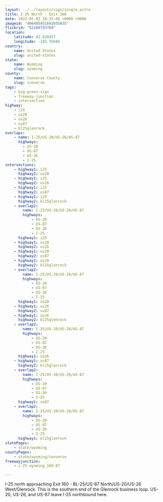 ```yaml
---
layout: ../../layouts/sign/single.astro
title: I-25 North - Exit 160
date: 2022-05-02 18:33:06 +0000 +0000
imageid: "406405451693955855"
flickrid: "52108793769"
location:
    latitude: 42.820457
    longitude: -105.76686
country:
    name: United States
    slug: united-states
state:
    name: Wyoming
    slug: wyoming
county:
    name: Converse County
    slug: converse
tags:
    - big-green-sign
    - freeway-junction
    - intersection
highway:
    - i25
    - us20
    - us26
    - us87
    - bl25glenrock
overlaps:
    - name: I-25/US-20/US-26/US-87
      highways:
        - US-20
        - US-87
        - US-26
        - I-25
intersections:
    - highway1: i25
      highway2: us20
    - highway1: i25
      highway2: us26
    - highway1: i25
      highway2: us87
    - highway1: i25
      highway2: bl25glenrock
    - overlap2:
        name: I-25/US-20/US-26/US-87
        highways:
            - US-20
            - US-87
            - US-26
            - I-25
      highway1: i25
    - highway1: us20
      highway2: us26
    - highway1: us20
      highway2: us87
    - highway1: us20
      highway2: bl25glenrock
    - overlap2:
        name: I-25/US-20/US-26/US-87
        highways:
            - US-20
            - US-87
            - US-26
            - I-25
      highway1: us20
    - highway1: us26
      highway2: us87
    - highway1: us26
      highway2: bl25glenrock
    - overlap2:
        name: I-25/US-20/US-26/US-87
        highways:
            - US-20
            - US-87
            - US-26
            - I-25
      highway1: us26
    - highway1: us87
      highway2: bl25glenrock
    - overlap2:
        name: I-25/US-20/US-26/US-87
        highways:
            - US-20
            - US-87
            - US-26
            - I-25
      highway1: us87
    - overlap2:
        name: I-25/US-20/US-26/US-87
        highways:
            - US-20
            - US-87
            - US-26
            - I-25
      highway1: bl25glenrock
statePages:
    - state/wyoming
countyPages:
    - state/wyoming/converse
freewayjunction:
    - i-25-wyoming_160-87

---
```

I-25 north approaching Exit 160 - BL-25/US-87 North/US-20/US-26 West/Glenrock.  This is the southern end of the Glenrock business loop.  US-20, US-26,  and US-87 leave I-25 northbound here.